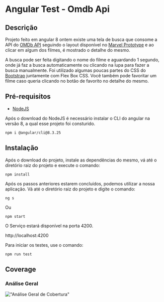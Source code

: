 # Angular Test - Omdb Api

## Descrição

Projeto feito em angular 8 ontem existe uma tela de busca que consome a API do [OMDb API](http://www.omdbapi.com/) seguindo o layout disponível no [Marvel Prototype](https://marvelapp.com/3cj0i64/screen/52947277) e ao clicar em algum dos filmes, é mostrado o detalhe do mesmo.

A busca pode ser feita digitando o nome do filme e aguardando 1 segundo, onde já faz a busca automaticamente ou clicando na lupa para fazer a busca manualmente. Foi utilizado algumas poucas partes do CSS do [Bootstrap](https://getbootstrap.com/) juntamente com Flex Box CSS. Você também pode favoritar um filme caso queria clicando no botão de favorito no detalhe do mesmo.

## Pré-requisitos

- [NodeJS](https://nodejs.org/en/download/)

Após o download do NodeJS é necessário instalar o CLI do angular na versão 8, a qual esse projeto foi consturido.

```
npm i @angular/cli@8.3.25
```

## Instalação

Após o download do projeto, instale as dependências do mesmo, vá até o diretório raiz do projeto e execute o comando:

```
npm install
```

Após os passos anteriores estarem concluídos, podemos utilizar a nossa aplicação.
Vá até o diretório raiz do projeto e digite o comando:

```
ng s
```

Ou

```
npm start
```

O Serviço estará disponível na porta 4200.

http://localhost:4200

Para iniciar os testes, use o comando:

```
npm run test
```

## Coverage

### Análise Geral

!["Análise Geral de Cobertura"](https://i.imgur.com/7o6RmKG.png)
